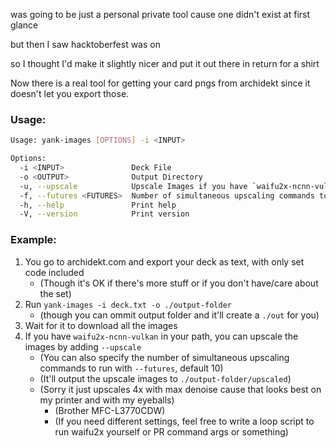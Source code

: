 was going to be just a personal private tool cause one didn't exist at first glance

but then I saw hacktoberfest was on

so I thought I'd make it slightly nicer and put it out there in return for a shirt

Now there is a real tool for getting your card pngs from archidekt since it doesn't let you export those.

### Usage:

```bash
Usage: yank-images [OPTIONS] -i <INPUT>

Options:
  -i <INPUT>               Deck File
  -o <OUTPUT>              Output Directory
  -u, --upscale            Upscale Images if you have `waifu2x-ncnn-vulkan` in path
  -f, --futures <FUTURES>  Number of simultaneous upscaling commands to run
  -h, --help               Print help
  -V, --version            Print version
```

### Example:

1. You go to archidekt.com and export your deck as text, with only set code included
    - (Though it's OK if there's more stuff or if you don't have/care about the set)
2. Run `yank-images -i deck.txt -o ./output-folder`
    - (though you can ommit output folder and it'll create a `./out` for you)
3. Wait for it to download all the images
4. If you have `waifu2x-ncnn-vulkan` in your path, you can upscale the images by adding `--upscale`
    - (You can also specify the number of simultaneous upscaling commands to run with `--futures`, default 10)
    - (It'll output the upscale images to `./output-folder/upscaled`)
    - (Sorry it just upscales 4x with max denoise cause that looks best on my printer and with my eyeballs)
        - (Brother MFC-L3770CDW)
        - (If you need different settings, feel free to write a loop script to run waifu2x yourself or PR command args or something)
